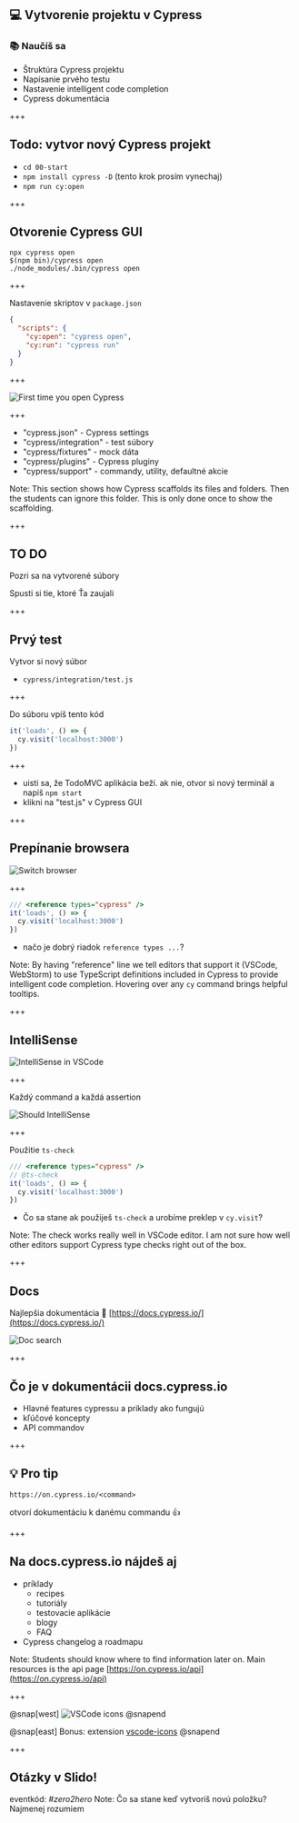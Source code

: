 ## 💻 Vytvorenie projektu v Cypress

### 📚 Naučíš sa

- Štruktúra Cypress projektu
- Napísanie prvého testu
- Nastavenie intelligent code completion
- Cypress dokumentácia

+++

## Todo: vytvor nový Cypress projekt


- `cd 00-start`
- `npm install cypress -D`
(tento krok prosím vynechaj)
- `npm run cy:open`


+++

## Otvorenie Cypress GUI

```
npx cypress open
$(npm bin)/cypress open
./node_modules/.bin/cypress open
```

+++

Nastavenie skriptov v `package.json`

```json
{
  "scripts": {
    "cy:open": "cypress open",
    "cy:run": "cypress run"
  }
}
```

+++

![First time you open Cypress](/slides/00-start/img/cypress-scaffold.png)

+++

- "cypress.json" - Cypress settings
- "cypress/integration" - test súbory
- "cypress/fixtures" - mock dáta
- "cypress/plugins" - Cypress pluginy
- "cypress/support" - commandy, utility, defaultné akcie

Note:
This section shows how Cypress scaffolds its files and folders. Then the students can ignore this folder. This is only done once to show the scaffolding.

+++

## TO DO

Pozri sa na vytvorené súbory

Spusti si tie, ktoré Ťa zaujali

+++
## Prvý test

Vytvor si nový súbor

- `cypress/integration/test.js`

+++

Do súboru vpíš tento kód

```javascript
it('loads', () => {
  cy.visit('localhost:3000')
})
```

+++

- uisti sa, že TodoMVC aplikácia beží. ak nie, otvor si nový terminál a napíš `npm start`
- klikni na "test.js" v Cypress GUI

+++

## Prepínanie browsera

![Switch browser](/slides/00-start/img/switch-browser.png)

+++

```javascript
/// <reference types="cypress" />
it('loads', () => {
  cy.visit('localhost:3000')
})
```

- načo je dobrý riadok `reference types ...`?

Note:
By having "reference" line we tell editors that support it (VSCode, WebStorm) to use TypeScript definitions included in Cypress to provide intelligent code completion. Hovering over any `cy` command brings helpful tooltips.

+++

## IntelliSense

![IntelliSense in VSCode](/slides/00-start/img/cy-get-intellisense.jpeg)

+++

Každý command a každá assertion

![Should IntelliSense](/slides/00-start/img/should-intellisense.jpeg)

+++

Použitie `ts-check`

```javascript
/// <reference types="cypress" />
// @ts-check
it('loads', () => {
  cy.visit('localhost:3000')
})
```

- Čo sa stane ak použiješ `ts-check` a urobíme preklep v `cy.visit`?

Note:
The check works really well in VSCode editor. I am not sure how well other editors support Cypress type checks right out of the box.

+++

## Docs

Najlepšia dokumentácia 🚀 [https://docs.cypress.io/](https://docs.cypress.io/)

![Doc search](/todomvc/img/docs-search.png)

+++

## Čo je v dokumentácii docs.cypress.io

- Hlavné features cypressu a priklady ako fungujú
- kľúčové koncepty
- API commandov

+++

## 💡 Pro tip

```
https://on.cypress.io/<command>
```

otvorí dokumentáciu k danému commandu 👍

+++

## Na docs.cypress.io nájdeš aj

- príklady
  - recipes
  - tutoriály
  - testovacie aplikácie
  - blogy
  - FAQ
- Cypress changelog a roadmapu

Note:
Students should know where to find information later on. Main resources is the api page [https://on.cypress.io/api](https://on.cypress.io/api)

+++

@snap[west]
![VSCode icons](/slides/00-start/img/vscode-icons.png)
@snapend

@snap[east]
Bonus: extension [vscode-icons](https://github.com/vscode-icons/vscode-icons)
@snapend

+++ 

## Otázky v Slido!

eventkód: *#zero2hero*
Note:
Čo sa stane keď vytvoríš novú položku?
Najmenej rozumiem
